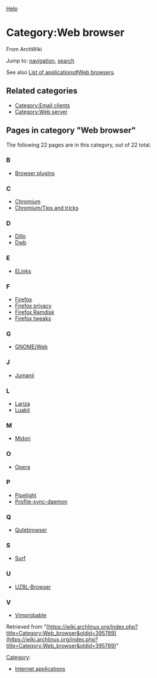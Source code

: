 [Help](//www.mediawiki.org/wiki/Special:MyLanguage/Help:Categories)

# Category:Web browser

From ArchWiki

Jump to: [navigation](#column-one), [search](#searchInput)

See also [List of applications#Web browsers](/index.php/List_of_applications#Web_browsers "List of applications").

## Related categories

*   [Category:Email clients](/index.php/Category:Email_clients "Category:Email clients")
*   [Category:Web server](/index.php/Category:Web_server "Category:Web server")

## Pages in category "Web browser"

The following 22 pages are in this category, out of 22 total.

### B

*   [Browser plugins](/index.php/Browser_plugins "Browser plugins")

### C

*   [Chromium](/index.php/Chromium "Chromium")
*   [Chromium/Tips and tricks](/index.php/Chromium/Tips_and_tricks "Chromium/Tips and tricks")

### D

*   [Dillo](/index.php/Dillo "Dillo")
*   [Dwb](/index.php/Dwb "Dwb")

### E

*   [ELinks](/index.php/ELinks "ELinks")

### F

*   [Firefox](/index.php/Firefox "Firefox")
*   [Firefox privacy](/index.php/Firefox_privacy "Firefox privacy")
*   [Firefox Ramdisk](/index.php/Firefox_Ramdisk "Firefox Ramdisk")
*   [Firefox tweaks](/index.php/Firefox_tweaks "Firefox tweaks")

### G

*   [GNOME/Web](/index.php/GNOME/Web "GNOME/Web")

### J

*   [Jumanji](/index.php/Jumanji "Jumanji")

### L

*   [Lariza](/index.php/Lariza "Lariza")
*   [Luakit](/index.php/Luakit "Luakit")

### M

*   [Midori](/index.php/Midori "Midori")

### O

*   [Opera](/index.php/Opera "Opera")

### P

*   [Pipelight](/index.php/Pipelight "Pipelight")
*   [Profile-sync-daemon](/index.php/Profile-sync-daemon "Profile-sync-daemon")

### Q

*   [Qutebrowser](/index.php/Qutebrowser "Qutebrowser")

### S

*   [Surf](/index.php/Surf "Surf")

### U

*   [UZBL-Browser](/index.php/UZBL-Browser "UZBL-Browser")

### V

*   [Vimprobable](/index.php/Vimprobable "Vimprobable")

Retrieved from "[https://wiki.archlinux.org/index.php?title=Category:Web_browser&oldid=395789](https://wiki.archlinux.org/index.php?title=Category:Web_browser&oldid=395789)"

[Category](/index.php/Special:Categories "Special:Categories"):

*   [Internet applications](/index.php/Category:Internet_applications "Category:Internet applications")